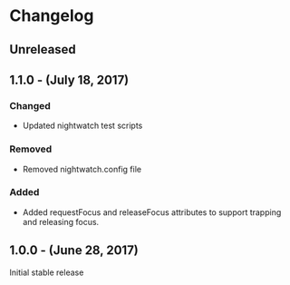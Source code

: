 Changelog
=========

Unreleased
----------

1.1.0 - (July 18, 2017)
------------------
### Changed
* Updated nightwatch test scripts

### Removed
* Removed nightwatch.config file

### Added
* Added requestFocus and releaseFocus attributes to support trapping and releasing focus.

1.0.0 - (June 28, 2017)
------------------
Initial stable release
